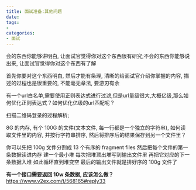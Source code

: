```yaml
---
title: 面试准备:其他问题
date: 
tags:
- 
categories:
- 面试
---
```


<!-- TOC -->


<!-- /TOC -->

会的东西你能够讲明白, 让面试官觉得你对这个东西很有研究;不会的东西你能够说出来, 让面试官觉得你对这个东西有了解

首先你要对这个东西明白, 然后才能有条理, 清晰的给面试官介绍你掌握的内容, 描述的过程也是很重要的, 不能毫无章法, 要游刃有余


有一个url白名单,需要使用正则表达式进行过滤,但是url量级很大,大概亿级,那么如何优化正则表达式？如何优化亿级的url匹配呢？

扫描二维码登录的过程解析;

8G 的内存, 有个 100G 的文件(文本文件, 每一行都是一个独立的字符串), 如何读取文件里的内容, 并按行字符串排序, 然后将排序后的结果保存到另一个文件里？

你可以先把 100g 文件分割成 13 个有序的 fragment files
然后把每个文件的第一条数据读进内存 建一个最小堆
每次把堆顶出堆写到输出文件里 再把它对应的下一条数据入堆
如此循环直到堆变空 最后的输出文件就是排好序的 100g 文件了


**有一个接口需要返回 10w 条数据, 应该怎么做？**
https://www.v2ex.com/t/568165#reply33
